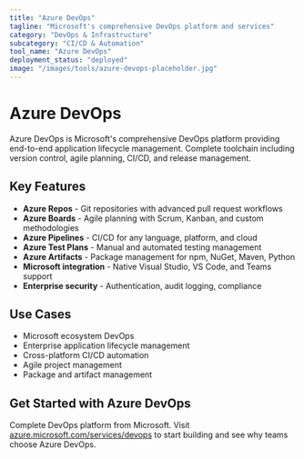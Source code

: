 ```yaml
---
title: "Azure DevOps"
tagline: "Microsoft's comprehensive DevOps platform and services"
category: "DevOps & Infrastructure"
subcategory: "CI/CD & Automation"
tool_name: "Azure DevOps"
deployment_status: "deployed"
image: "/images/tools/azure-devops-placeholder.jpg"
---
```


# Azure DevOps

Azure DevOps is Microsoft's comprehensive DevOps platform providing end-to-end application lifecycle management. Complete toolchain including version control, agile planning, CI/CD, and release management.

## Key Features

- **Azure Repos** - Git repositories with advanced pull request workflows
- **Azure Boards** - Agile planning with Scrum, Kanban, and custom methodologies
- **Azure Pipelines** - CI/CD for any language, platform, and cloud
- **Azure Test Plans** - Manual and automated testing management
- **Azure Artifacts** - Package management for npm, NuGet, Maven, Python
- **Microsoft integration** - Native Visual Studio, VS Code, and Teams support
- **Enterprise security** - Authentication, audit logging, compliance

## Use Cases

- Microsoft ecosystem DevOps
- Enterprise application lifecycle management
- Cross-platform CI/CD automation
- Agile project management
- Package and artifact management

## Get Started with Azure DevOps

Complete DevOps platform from Microsoft. Visit [azure.microsoft.com/services/devops](https://azure.microsoft.com/services/devops/) to start building and see why teams choose Azure DevOps.
